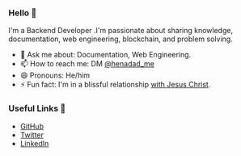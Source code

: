 ### Hello 👋

I'm a Backend Developer .I'm passionate about sharing knowledge, documentation, web engineering, blockchain, and problem solving.


- 💬 Ask me about: Documentation, Web Engineering.
- 📫 How to reach me: DM [@henadad_me](https://twitter.com/henadad_me)
- 😄 Pronouns: He/him
- ⚡ Fun fact: I'm in a blissful relationship [with Jesus Christ](https://www.bible.com/bible/111/jhn.3.16).

### Useful Links 💙

- [GitHub](https://github.com/henadadme)
- [Twitter](https://twitter.com/henadadme)
- [LinkedIn](https://linkedin.com/in/toluwanimiemmanuel/)
